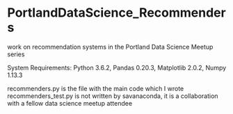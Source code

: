 # PortlandDataScience_Recommenders
work on recommendation systems in the Portland Data Science Meetup series

System Requirements: Python 3.6.2, Pandas 0.20.3, Matplotlib 2.0.2, Numpy 1.13.3

recommenders.py is the file with the main code which I wrote
recommenders_test.py is not written by savanaconda, it is a collaboration with a fellow data science meetup attendee

